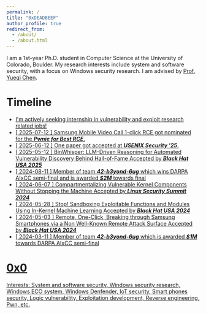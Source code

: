 ```yaml
---
permalink: /
title: "0xDEADBEEF"
author_profile: true
redirect_from: 
  - /about/
  - /about.html
---
```


I am a 1st-year Ph.D. student in Computer Science at the University of Colorado, Boulder. My research interests include system and software security, with a focus on Windows security research. I am advised by [Prof. Yueqi Chen](http://cusecurity.cs.colorado.edu/yueqichen/).

Timeline
=========

- <u>I'm actively seeking internship in vulnerability and exploit research related jobs!<u>
- [ 2025-07-12 ] Samsung Mobile Video Call 1-click RCE got nominated for the ***Pwnie for Best RCE***.
- [ 2025-06-12 ] One paper got accepted at ***USENIX Security '25***.
- [ 2025-05-12 ] BinWhisper: LLM-Driven Reasoning for Automated Vulnerability Discovery Behind Hall-of-Fame Accepted by ***Black Hat USA 2025***
- [ 2024-08-11 ] Member of team ***42-b3yond-6ug*** which wins DARPA AIxCC semi-final and is awarded ***$2M*** towards final
- [ 2024-06-07 ] Compartmentalizing Vulnerable Kernel Components Without Stopping the Machine Accepted by ***Linux Security Summit 2024***
- [ 2024-05-28 ] Stop! Sandboxing Exploitable Functions and Modules Using In-Kernel Machine Learning Accepted by ***Black Hat USA 2024***
- [ 2024-05-03 ] Remote, One-Click, Breaking through Samsung Smartphones via a Non Well-Known Remote Attack Surface Accepted by ***Black Hat USA 2024***
- [ 2024-03-11 ] Member of team ***42-b3yond-6ug*** which is awarded ***$1M*** towards DARPA AIxCC semi-final

0x0
=========
Interests: System and software security, Windows security research, Windows ECO system, Windows Denfender, IoT security, Smart phones security, Logic vulnerability, Exploitation development, Reverse engineering, Pwn, etc.